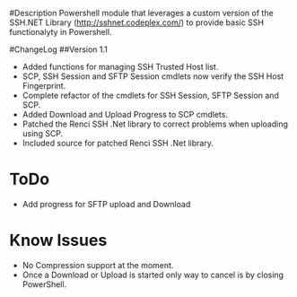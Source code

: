 #Description
Powershell module that leverages a custom version of the SSH.NET Library (http://sshnet.codeplex.com/) to provide basic SSH functionalyty in Powershell.

#ChangeLog
##Version 1.1
* Added functions for managing SSH Trusted Host list.
* SCP, SSH Session and SFTP Session cmdlets now verify the SSH Host Fingerprint.
* Complete refactor of the cmdlets for SSH Session, SFTP Session and SCP.
* Added Download and Upload Progress to SCP cmdlets.
* Patched the Renci SSH .Net library to correct problems when uploading using SCP.
* Included source for patched Renci SSH .Net library.

# ToDo
* Add progress for SFTP upload and Download


# Know Issues
* No Compression support at the moment.
* Once a Download or Upload is started only way to cancel is by closing PowerShell.
